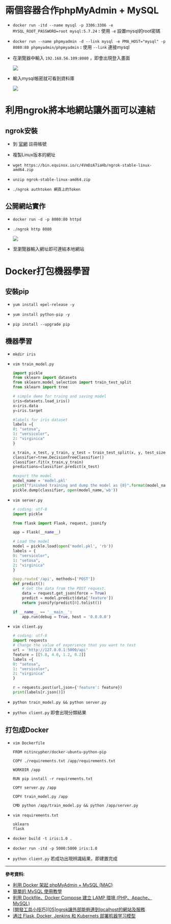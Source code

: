 # 兩個容器合作phpMyAdmin + MySQL

- `docker run -itd --name mysql -p 3306:3306 -e MYSQL_ROOT_PASSWORD=root mysql:5.7.24` **:** 使用 `-e` 設置mysql的root密碼

- `docker run --name phpmyadmin -d --link mysql -e PMA_HOST="mysql" -p 8080:80 phpmyadmin/phpmyadmin` **:** 使用 `--link` 連接mysql

- 在瀏覽器中輸入 `192.168.56.109:8080` ，即會出現登入畫面

    ![](img/20201020/1.png)

- 輸入mysql帳密就可看到資料庫

    ![](img/20201020/2.png)

# 利用ngrok將本地網站讓外面可以連結

## ngrok安裝

- 到 [官網](https://ngrok.com/) 註冊帳號

- 複製Linux版本的網址

- `wget https://bin.equinox.io/c/4VmDzA7iaHb/ngrok-stable-linux-amd64.zip`

- `unzip ngrok-stable-linux-amd64.zip`

- `./ngrok authtoken 網頁上的Token`

## 公開網站實作

- `docker run -d -p 8080:80 httpd`

- `./ngrok http 8080`

    ![](img/20201020/3.png)

- 至瀏覽器輸入網址即可連結本地網站

# Docker打包機器學習

## 安裝pip

- `yum install epel-release -y`

- `yum install python-pip -y`

- `pip install --upgrade pip`

## 機器學習

- `mkdir iris`

- `vim train_model.py`

    ```py
    import pickle
    from sklearn import datasets
    from sklearn.model_selection import train_test_split
    from sklearn import tree

    # simple demo for traing and saving model
    iris=datasets.load_iris()
    x=iris.data
    y=iris.target

    #labels for iris dataset
    labels ={
    0: "setosa",
    1: "versicolor",
    2: "virginica"
    }

    x_train, x_test, y_train, y_test = train_test_split(x, y, test_size=.25)
    classifier=tree.DecisionTreeClassifier()
    classifier.fit(x_train,y_train)
    predictions=classifier.predict(x_test)

    #export the model
    model_name = 'model.pkl'
    print("finished training and dump the model as {0}".format(model_name))
    pickle.dump(classifier, open(model_name,'wb'))
    ```

- `vim server.py`

    ```py
    # coding: utf-8
    import pickle

    from flask import Flask, request, jsonify

    app = Flask(__name__)

    # Load the model
    model = pickle.load(open('model.pkl', 'rb'))
    labels = {
    0: "versicolor",   
    1: "setosa",
    2: "virginica"
    }

    @app.route('/api', methods=['POST'])
    def predict():
        # Get the data from the POST request.
        data = request.get_json(force = True)
        predict = model.predict(data['feature'])
        return jsonify(predict[0].tolist())

    if __name__ == '__main__':
        app.run(debug = True, host = '0.0.0.0')
    ```

- `vim client.py`

    ```py
    # coding: utf-8
    import requests
    # Change the value of experience that you want to test
    url = 'http://127.0.0.1:5000/api'
    feature = [[5.8, 4.0, 1.2, 0.2]]
    labels ={
    0: "setosa",
    1: "versicolor",
    2: "virginica"
    }

    r = requests.post(url,json={'feature': feature})
    print(labels[r.json()])
    ```

- `python train_model.py && python server.py`

- `python client.py` 即會出現分類結果

## 打包成Docker

- `vim Dockerfile`
    
    ```
    FROM nitincypher/docker-ubuntu-python-pip

    COPY ./requirements.txt /app/requirements.txt

    WORKDIR /app

    RUN pip install -r requirements.txt

    COPY server.py /app

    COPY train_model.py /app

    CMD python /app/train_model.py && python /app/server.py
    ```

- `vim requirements.txt`

    ```
    sklearn
    flask
    ```

- `docker build -t iris:1.0 .`

- `docker run -itd -p 5000:5000 iris:1.0`

- `python client.py` 若成功出現辨識結果，即建置完成
---
**參考資料:**

- [利用 Docker 架起 phpMyAdmin + MySQL (MAC)](https://ithelp.ithome.com.tw/articles/10200754)
- [簡單的 MySQL 使用教學](https://jerrynest.io/mysql-tutorial/)
- [利用 Dockfile、Docker Compose 建立 LAMP 環境 (PHP、Apache、MySQL)](https://hackmd.io/@titangene/docker-lamp)
- [[開發工具小技巧][05]ngrok讓外部能夠連到localhost的網站及服務](https://blog.alantsai.net/posts/2018/04/devtooltips-5-ngrok-allow-public-to-access-localhost-website-and-sql-server)
- [通过 Flask, Docker, Jenkins 和 Kubernets 部署机器学习模型](http://wulc.me/2019/04/19/%E9%80%9A%E8%BF%87%20Flask,%20Docker,%20Jenkins%20%E5%92%8C%20Kubernets%20%E9%83%A8%E7%BD%B2%E6%9C%BA%E5%99%A8%E5%AD%A6%E4%B9%A0%E6%A8%A1%E5%9E%8B/)
